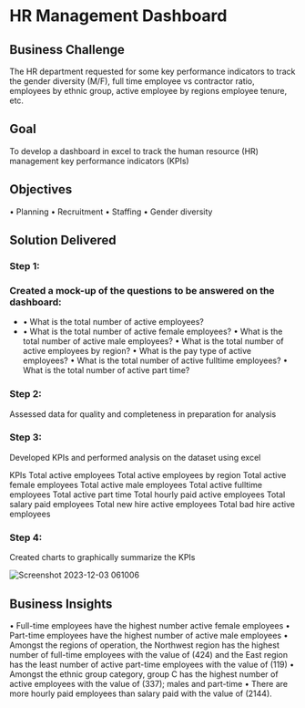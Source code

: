 # HR Management Dashboard

## Business Challenge

The HR department requested for some key performance indicators to track the gender diversity (M/F), full time employee vs contractor ratio, employees by ethnic group, active employee by regions employee tenure, etc.

## Goal

To develop a dashboard in excel to track the human resource (HR) management key performance indicators (KPIs)

## Objectives

• Planning
• Recruitment
• Staffing
• Gender diversity

## Solution Delivered

### Step 1:

### Created a mock-up of the questions to be answered on the dashboard:
* • What is the total number of active employees?
* • What is the total number of active female employees?
• What is the total number of active male employees?
• What is the total number of active employees by region?
• What is the pay type of active employees?
• What is the total number of active fulltime employees?
• What is the total number of active part time?

### Step 2:

Assessed data for quality and completeness in preparation for analysis

### Step 3:

Developed KPIs and performed analysis on the dataset using excel

KPIs
Total active employees
Total active employees by region
Total active female employees
Total active male employees
Total active fulltime employees
Total active part time
Total hourly paid active employees
Total salary paid employees
Total new hire active employees
Total bad hire active employees

### Step 4:

Created charts to graphically summarize the KPIs

![Screenshot 2023-12-03 061006](https://github.com/williamsadegoke/hrdataproject/assets/81843920/ef5f1c96-f007-485a-a89a-8dd502dce132)


## Business Insights

• Full-time employees have the highest number active female employees
• Part-time employees have the highest number of active male employees
• Amongst the regions of operation, the Northwest region has the highest number of full-time employees with the value of (424) and the East region has the least number of active part-time employees with the value of (119)
• Amongst the ethnic group category, group C has the highest number of active employees with the value of (337); males and part-time
• There are more hourly paid employees than salary paid with the value of (2144). 
